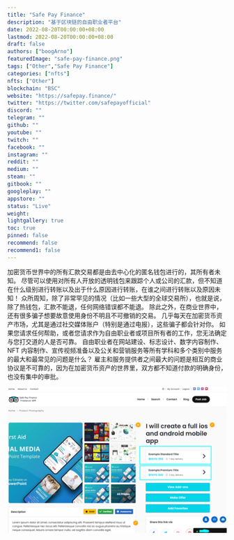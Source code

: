 ```yaml
---
title: "Safe Pay Finance"
description: "基于区块链的自由职业者平台"
date: 2022-08-20T00:00:00+08:00
lastmod: 2022-08-20T00:00:00+08:00
draft: false
authors: ["boogArno"]
featuredImage: "safe-pay-finance.png"
tags: ["Other","Safe Pay Finance"]
categories: ["nfts"]
nfts: ["Other"]
blockchain: "BSC"
website: "https://safepay.finance/"
twitter: "https://twitter.com/safepayofficial"
discord: ""
telegram: ""
github: ""
youtube: ""
twitch: ""
facebook: ""
instagram: ""
reddit: ""
medium: ""
steam: ""
gitbook: ""
googleplay: ""
appstore: ""
status: "Live"
weight: 
lightgallery: true
toc: true
pinned: false
recommend: false
recommend1: false
---
```

加密货币世界中的所有汇款交易都是由去中心化的匿名钱包进行的，其所有者未知。
尽管可以使用对所有人开放的透明钱包来跟踪个人或公司的汇款，但不知道在什么级别进行转账以及出于什么原因进行转账，在谁之间进行转账以及原因未知！
众所周知，除了非常罕见的情况（比如一些大型的全球交易所），也就是说，除了热钱包，汇款不能退，任何网络错误都不能退。
除此之外，在商业世界中，还有很多骗子想要故意使用身份不明且不可撤销的交易。
几乎每天在加密货币资产市场，尤其是通过社交媒体账户（特别是通过电报），这些骗子都会针对你。
如果您请求任何帮助，或者您请求作为自由职业者或项目所有者的工作，您无法确定与您打交道的人是否可靠。
自由职业者在网站建设、标志设计、数字内容制作、NFT 内容制作、宣传视频准备以及公关和营销服务等所有学科和多个类别中服务的最大和最常见的问题是什么？
雇主和服务提供者之间最大的问题是相互的商业协议是不可靠的，因为在加密货币资产的世界里，双方都不知道付款的明确身份，也没有集中的审批。

![safepayfinance-dapp-other-bsc-image2_275fff8acec33c7e7b6723a5450322b3](safepayfinance-dapp-other-bsc-image2_275fff8acec33c7e7b6723a5450322b3.png)